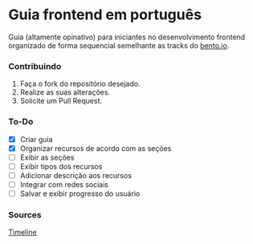 # Guia frontend em português

Guia (altamente opinativo) para iniciantes no desenvolvimento frontend organizado de forma sequencial
semelhante as tracks do [bento.io](https://www.bento.io/tracks).

### Contribuindo
1. Faça o fork do repositório desejado.
2. Realize as suas alterações.
3. Solicite um Pull Request.

### To-Do
- [x] Criar guia
- [x] Organizar recursos de acordo com as seções
- [ ] Exibir as seções
- [ ] Exibir tipos dos recursos
- [ ] Adicionar descrição aos recursos
- [ ] Integrar com redes sociais
- [ ] Salvar e exibir progresso do usuário

### Sources
[Timeline](http://codepen.io/NilsWe/pen/FemfK/)
